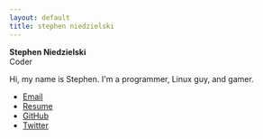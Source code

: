 ```yaml
---
layout: default
title: stephen niedzielski
---
```


**Stephen Niedzielski**<br />
Coder

Hi, my name is Stephen. I'm a programmer, Linux guy, and gamer.

* [Email](mailto:stephen@niedzielski.com)
* [Resume](niedzielski_resume.pdf)
* [GitHub](http://github.com/niedzielski)
* [Twitter](http://twitter.com/niedzielski)
